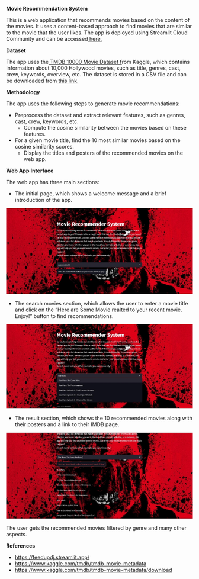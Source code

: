 
﻿**Movie Recommendation System**

This is a web application that recommends movies based on the content of the movies. It uses a content-based approach to find movies that are similar to the movie that the user likes. The app is deployed using Streamlit Cloud Community and can be accessed[ here.](https://www.bing.com/%5E1%5E) 

**Dataset** 

The app uses the[ TMDB 10000 Movie Dataset f](https://www.bing.com/%5E2%5E)rom Kaggle, which contains information about 10,000 Hollywood movies, such as title, genres, cast, crew, keywords, overview, etc. The dataset is stored in a CSV file and can be downloaded from[ this link.](https://www.bing.com/%5E3%5E) 

**Methodology** 

The app uses the following steps to generate movie recommendations: 

- Preprocess the dataset and extract relevant features, such as genres, cast, crew, keywords, etc. 
  - Compute the cosine similarity between the movies based on these features. 
- For a given movie title, find the 10 most similar movies based on the cosine similarity scores. 
  - Display the titles and posters of the recommended movies on the web app. 

**Web App Interface** 

The web app has three main sections: 

- The initial page, which shows a welcome message and a brief introduction of the app. 

![Initialpage Image](Aspose.Words.b8e351c3-ef85-4e66-a7b9-976722f25bbb.002.jpeg)

- The search movies section, which allows the user to enter a movie title and click on the “Here are Some Movie realted to your recent movie. Enjoy!” button to find recommendations. 

![Search Image](Aspose.Words.b8e351c3-ef85-4e66-a7b9-976722f25bbb.003.jpeg) 

- The result section, which shows the 10 recommended movies along with their posters and a link to their IMDB page. 

![Result Image](Aspose.Words.b8e351c3-ef85-4e66-a7b9-976722f25bbb.004.jpeg)

The user gets the recommended movies filtered by genre and many other aspects. 

**References** 

- https://feedupdj.streamlit.app/
- https://www.kaggle.com/tmdb/tmdb-movie-metadata  
- https://www.kaggle.com/tmdb/tmdb-movie-metadata/download 


